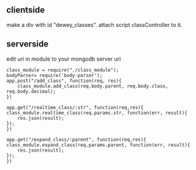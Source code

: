 <h2>clientside</h2>
make a div with id "dewey_classes". attach script classController to it.
<br>
<h2>serverside</h2>
    edit uri in module to your mongodb server uri

    class_module = require("./class_module");
    bodyParser= require('body-parser');
    app.post("/add_class", function(req, res){        
        class_module.add_class(req.body.parent, req.body.class, req.body.decimal);
    })

    app.get("/realtime_class/:str", function(req,res){
    class_module.realtime_class(req.params.str, function(err, result){
        res.json(result);
    });
    })

    app.get("/expand_class/:parent", function(req,res){
    class_module.expand_class(req.params.parent, function(err, result){
        res.json(result);
    });
    })
